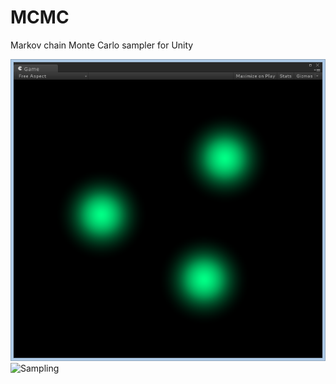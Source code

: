 MCMC
====
Markov chain Monte Carlo sampler for Unity

![Probability](Img/ProbTex.png)
![Sampling](Img/Sampling.png)
